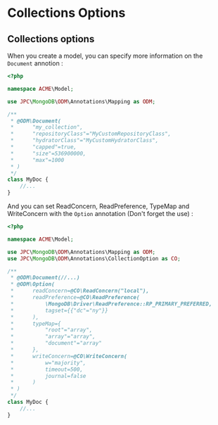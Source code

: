 # Collections Options

## Collections options

When you create a model, you can specify more information on the `Document` annotion :

```php
<?php

namespace ACME\Model;

use JPC\MongoDB\ODM\Annotations\Mapping as ODM;

/**
 * @ODM\Document(
 *      "my_collection",
 *      "repositoryClass"="MyCustomRepositoryClass",
 *      "hydratorClass"="MyCustomHydratorClass",
 *      "capped"=true,
 *      "size"=536900000,
 *      "max"=1000
 * )
 */
class MyDoc {
    //...
}
```

And you can set ReadConcern, ReadPreference, TypeMap and WriteConcern with the `Option` annotation (Don't forget the use) :

```php
<?php

namespace ACME\Model;

use JPC\MongoDB\ODM\Annotations\Mapping as ODM;
use JPC\MongoDB\ODM\Annotations\CollectionOption as CO;

/**
 * @ODM\Document(//...)
 * @ODM\Option(
 *      readConcern=@CO\ReadConcern("local"),
 *      readPreference=@CO\ReadPreference(
 *          \MongoDB\Driver\ReadPreference::RP_PRIMARY_PREFERRED,
 *          tagset={{"dc"="ny"}}
 *      ),
 *      typeMap={
 *          "root"="array",
 *          "array"="array",
 *          "document"="array"
 *      },
 *      writeConcern=@CO\WriteConcern(
 *          w="majority",
 *          timeout=500,
 *          journal=false
 *      )
 * )
 */
class MyDoc {
    //...
}
``` 